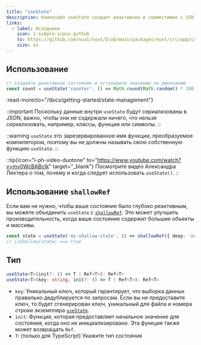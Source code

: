 ```yaml
---
title: "useState"
description: Композабл useState создает реактивное и совместимое с SSR общее состояние.
links:
  - label: Исходники
    icon: i-simple-icons-github
    to: https://github.com/nuxt/nuxt/blob/main/packages/nuxt/src/app/composables/state.ts
    size: xs
---
```


## Использование

```ts
// Создайте реактивное состояние и установите значение по умолчанию
const count = useState('counter', () => Math.round(Math.random() * 100))
```

:read-more{to="/docs/getting-started/state-management"}

::important
Поскольку данные внутри `useState` будут сериализованы в JSON, важно, чтобы они не содержали ничего, что нельзя сериализовать, например, классы, функции или символы.
::

::warning
`useState` это зарезервированное имя функции, преобразуемое компилятором, поэтому вы не должны называть свою собственную функцию `useState`.
::

::tip{icon="i-ph-video-duotone" to="https://www.youtube.com/watch?v=mv0WcBABcIk" target="_blank"}
Посмотрите видео Александра Лихтера о том, почему и когда следует использовать  `useState()`.
::

## Использование `shallowRef`

Если вам не нужно, чтобы ваше состояние было глубоко реактивным, вы можете объединить  `useState` с [`shallowRef`](https://ru.vuejs.org/api/reactivity-advanced.html#shallowref). Это может улучшить производительность, когда ваше состояние содержит большие объекты и массивы.

```ts
const state = useState('my-shallow-state', () => shallowRef({ deep: 'not reactive' }))
// isShallow(state) === true
```

## Тип

```ts
useState<T>(init?: () => T | Ref<T>): Ref<T>
useState<T>(key: string, init?: () => T | Ref<T>): Ref<T>
```

- `key`: Уникальный ключ, который гарантирует, что выборка данных правильно дедублируется по запросам. Если вы не предоставите ключ, то будет сгенерирован ключ, уникальный для файла и номера строки экземпляра [`useState`](/docs/api/composables/use-state).
- `init`: Функция, которая предоставляет начальное значение для состояния, когда оно не инициализировано. Эта функция также может возвращать `Ref`.
- `T`: (только для TypeScript) Укажите тип состояния
